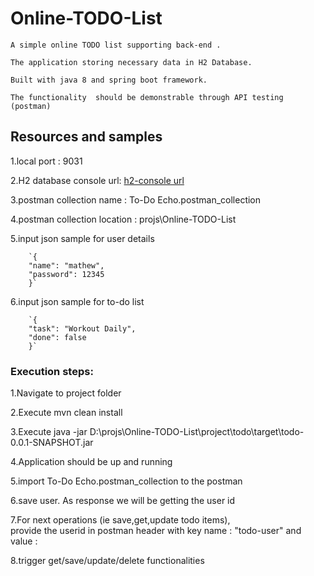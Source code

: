 # Online-TODO-List
`A simple online TODO list supporting back-end .`

`The application storing necessary data in H2 Database.`

`Built with java 8 and spring boot framework. `

`The functionality  should be demonstrable through API testing (postman)`



## Resources and samples

1.local port : 9031

2.H2 database console url: [h2-console url](http://localhost:9031/api/todoItems/h2-console)

3.postman collection name     : To-Do Echo.postman_collection

4.postman collection location : projs\Online-TODO-List

5.input json sample for user details

        `{
        "name": "mathew",
        "password": 12345
        }`


6.input json sample for to-do list

        `{
        "task": "Workout Daily",
        "done": false
        }`


### Execution steps:

1.Navigate to project folder

2.Execute mvn clean install

3.Execute java -jar D:\projs\Online-TODO-List\project\todo\target\todo-0.0.1-SNAPSHOT.jar

4.Application should be up and running

5.import To-Do Echo.postman_collection to the postman

6.save user.
As response we will be getting the user id

7.For next operations (ie save,get,update todo items),  
 provide the userid in postman header with 
 key name : "todo-user" and value : <user id obtained earlier>

8.trigger get/save/update/delete functionalities

